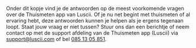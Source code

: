 Onder dit kopje vind je de antwoorden op de meest voorkomende vragen over de Thuismeten app van Luscii. Of je nu net begint met thuismeten of al ervaring hebt, deze antwoorden kunnen je helpen als je ergens tegenaan loopt. Staat jouw vraag er niet tussen? Stuur ons dan een berichtje of neem contact op met de support afdeling van de Thuismeten app (Luscii) via [support@luscii.com](mailto:support@luscii.com) of bel [085 13 05 851](tel:0851305851).
